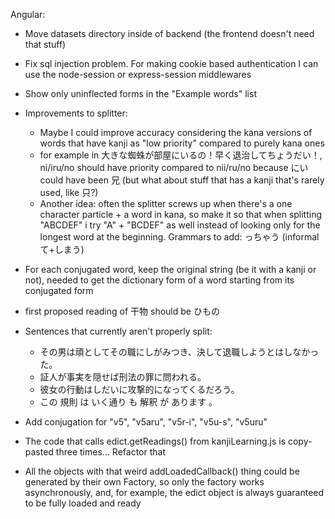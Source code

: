 Angular:
- Move datasets directory inside of backend (the frontend doesn't need that stuff)


- Fix sql injection problem. For making cookie based authentication I can use the node-session or express-session middlewares
- Show only uninflected forms in the "Example words" list
- Improvements to splitter:
    - Maybe I could improve accuracy considering the kana versions of words that have kanji as "low priority" compared to purely kana ones
    - for example in 大きな蜘蛛が部屋にいるの！早く退治してちょうだい！, ni/iru/no should have priority compared to nii/ru/no because にい could have been 兄 (but what about stuff that has a kanji that's rarely used, like 只?)
    - Another idea: often the splitter screws up when there's a one character particle + a word in kana, so make it so that when splitting "ABCDEF" i try "A" + "BCDEF" as well instead of looking only for the longest word at the beginning.
Grammars to add:
っちゃう (informal て+しまう)
- For each conjugated word, keep the original string (be it with a kanji or not), needed to get the dictionary form of a word starting from its conjugated form
- first proposed reading of 干物 should be ひもの

- Sentences that currently aren't properly split:
    - その男は頑としてその職にしがみつき、決して退職しようとはしなかった。
    - 証人が事実を隠せば刑法の罪に問われる。
    - 彼女の行動はしだいに攻撃的になってくるだろう。
    - この 規則 は いく通り も 解釈 が あります 。

- Add conjugation for "v5", "v5aru", "v5r-i", "v5u-s", "v5uru" 
- The code that calls edict.getReadings() from kanjiLearning.js is copy-pasted three times... Refactor that

- All the objects with that weird addLoadedCallback() thing could be generated by their own Factory, so only the factory works asynchronously, and, for example, the edict object is always guaranteed to be fully loaded and ready

